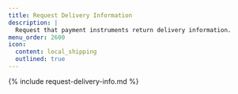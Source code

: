 ```yaml
---
title: Request Delivery Information
description: |
  Request that payment instruments return delivery information.
menu_order: 2600
icon:
  content: local_shipping
  outlined: true
---
```


{% include request-delivery-info.md %}
